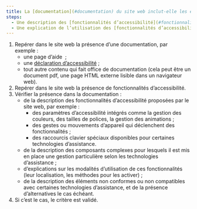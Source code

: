 ```yaml
---
title: La [documentation](#documentation) du site web inclut-elle les éléments suivants au moins ?
steps:
  - Une description des [fonctionnalités d’accessibilité](#fonctionnalite-d-accessibilite) proposées par le site web ;
  - Une explication de l’utilisation des [fonctionnalités d’accessibilité](#fonctionnalite-d-accessibilite) proposées par le site web.
---
```


1. Repérer dans le site web la présence d’une documentation, par exemple : 
	- une page d’aide  ;
	- une [déclaration d’accessibilité](../obligations.html#déclaration-daccessibilité) ;
	- tout autre contenu qui fait office de documentation (cela peut être un document pdf, une page HTML externe lisible dans un navigateur web).
2. Repérer dans le site web la présence de fonctionnalités d’accessibilité.
3. Vérifier la présence dans la documentation : 
	- de la description des fonctionnalités d’accessibilité proposées par le site web, par exemple : 
		- des paramètres d’accessibilité intégrés comme la gestion des couleurs, des tailles de polices, la gestion des animations ;
		- des gestes ou mouvements d’appareil qui déclenchent des fonctionnalités ;
		- des raccourcis clavier spéciaux disponibles pour certaines technologies d’assistance.
	- de la description des composants complexes pour lesquels il est mis en place une gestion particulière selon les technologies d’assistance ;
	- d’explications sur les modalités d’utilisation de ces fonctionnalités (leur localisation, les méthodes pour les activer) ;
	- de la description des éléments non conformes ou non compatibles avec certaines technologies d’assistance, et de la présence d’alternatives le cas échéant.
4.	Si c’est le cas, le critère est validé.
